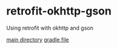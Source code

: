 # retrofit-okhttp-gson
Using retrofit with okhttp and gson

[main directory](https://github.com/josedoce/retrofit-okhttp-gson/tree/master/app/src/main/java/github/josedoce/retrofit)
[gradle file](https://github.com/josedoce/retrofit-okhttp-gson/blob/master/app/build.gradle)
